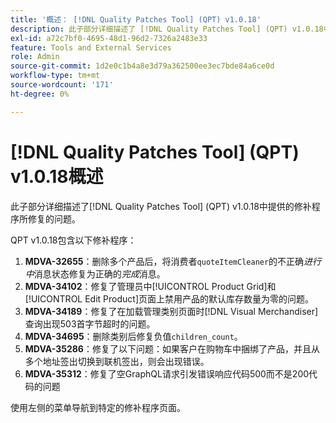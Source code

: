 ```yaml
---
title: '概述： [!DNL Quality Patches Tool] (QPT) v1.0.18'
description: 此子部分详细描述了 [!DNL Quality Patches Tool] (QPT) v1.0.18中提供的修补程序所修复的问题。
exl-id: a72c7bf0-4695-48d1-96d2-7326a2483e33
feature: Tools and External Services
role: Admin
source-git-commit: 1d2e0c1b4a8e3d79a362500ee3ec7bde84a6ce0d
workflow-type: tm+mt
source-wordcount: '171'
ht-degree: 0%

---
```


# [!DNL Quality Patches Tool] (QPT) v1.0.18概述

此子部分详细描述了[!DNL Quality Patches Tool] (QPT) v1.0.18中提供的修补程序所修复的问题。

QPT v1.0.18包含以下修补程序：

1. **MDVA-32655**：删除多个产品后，将消费者`quoteItemCleaner`的不正确&#x200B;*进行中*&#x200B;消息状态修复为正确的&#x200B;*完成*&#x200B;消息。
1. **MDVA-34102**：修复了管理员中[!UICONTROL Product Grid]和[!UICONTROL Edit Product]页面上禁用产品的默认库存数量为零的问题。
1. **MDVA-34189**：修复了在加载管理类别页面时[!DNL Visual Merchandiser]查询出现503首字节超时的问题。
1. **MDVA-34695**：删除类别后修复负值`children_count`。
1. **MDVA-35286**：修复了以下问题：如果客户在购物车中捆绑了产品，并且从多个地址签出切换到联机签出，则会出现错误。
1. **MDVA-35312**：修复了空GraphQL请求引发错误响应代码500而不是200代码的问题

使用左侧的菜单导航到特定的修补程序页面。
